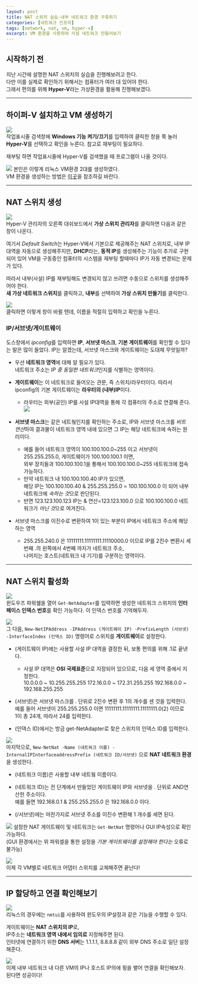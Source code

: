 ```yaml
---
layout: post
title: NAT 스위치 실습-내부 네트워크 환경 구축하기
categories: [네트워크 인프라]
tags: [network, nat, vm, hyper-v]
excerpt: VM 환경을 사용하여 사설 네트워크 만들어보기
---
```


## 시작하기 전

지난 시간에 설명한 NAT 스위치의 실습을 진행해보려고 한다.  
다만 이를 실제로 확인하기 위해서는 컴퓨터가 여러 대 있어야 한다.  
그래서 편의를 위해 **Hyper-V**라는 가상환경을 활용해 진행해보겠다.

---

## 하이퍼-V 설치하고 VM 생성하기

![](https://velog.velcdn.com/images/kaebalkreator/post/263fd026-fc16-47f5-a8e6-593e622b2d94/image.png)  
작업표시줄 검색창에 **Windows 기능 켜기/끄기**를 입력하여 클릭한 창을 쭉 눌러  
**Hyper-V**를 선택하고 확인을 누른다. 참고로 재부팅이 필요하다.

재부팅 하면 작업표시줄에 Hyper-V를 검색했을 때 프로그램이 나올 것이다.

![](https://velog.velcdn.com/images/kaebalkreator/post/5880ead6-7cbe-48b9-84f5-62ac826f83b2/image.png)
본인은 이렇게 리눅스 VM환경 2대를 생성하였다.  
VM 환경을 생성하는 방법은 [이곳](https://learn.microsoft.com/ko-kr/virtualization/hyper-v-on-windows/quick-start/create-virtual-machine)을 참조하길 바란다.

---

## NAT 스위치 생성

![](https://velog.velcdn.com/images/kaebalkreator/post/1dce08df-d078-46f8-8f2d-2daac532ae53/image.png)  
Hyper-V 관리자의 오른쪽 대쉬보드에서 **가상 스위치 관리자**를 클릭하면 다음과 같은 창이 나온다.

여기서 *Default Switch*는 Hyper-V에서 기본으로 제공해주는 NAT 스위치로, 내부 IP 대역을 자동으로 생성해주지만,
**DHCP**라는, **동적 IP**를 생성해주는 기능이 추가로 구현되어 있어 VM을 구동중인 컴퓨터의 시스템을 재부팅 할때마다 IP가 자동 변경되는 문제가 있다.  

따라서 내부(사설) IP를 재부팅해도 변경되지 않고 쓰려면 수동으로 스위치를 생성해주어야 한다.  
**새 가상 네트워크 스위치**를 클릭하고, **내부**를 선택하여 **가상 스위치 만들기**를 클릭한다.

![](https://velog.velcdn.com/images/kaebalkreator/post/8c25234a-e3e8-40f3-9435-9835acd8ffdf/image.png)  
클릭하면 이렇게 창이 바뀔 텐데, 이름을 적절히 입력하고 확인을 누른다.

### IP/서브넷/게이트웨이

도스창에서 *ipconfig*를 입력하면 **IP**, **서브넷 마스크**, **기본 게이트웨이**를 확인할 수 있다는 말은 많이 들었다. IP는 알겠는데, 서브넷 마스크와 게이트웨이는 도대체 무엇일까?

* 우선 **네트워크 영역**에 대해 알 필요가 있다.  
네트워크 주소는 *IP 중 동일한 네트워크*인지를 식별하는 영역이다.

* **게이트웨이**는 이 네트워크로 들어오는 관문, 즉 스위치/라우터이다. 따라서 ipconfig의 기본 게이트웨이는 **라우터의 (내부)IP**이다.
  * 라우터는 외부(공인) IP를 사설 IP대역을 통해 각 컴퓨터의 주소로 연결해 준다.  
  ![](https://velog.velcdn.com/images/kaebalkreator/post/66281575-9537-4fcb-ac3a-7a082f37dcaf/image.png)


* **서브넷 마스크**는 같은 네트웤인지를 확인하는 주소로, IP와 서브넷 마스크를 *비트 연산*하여 결과물이 네트워크 영역 내에 있으면 그 IP는 해당 네트워크에 속하는 원리이다.  
  * 예를 들어 네트워크 영역이 100.100.100.0~255 이고 서브넷이 255.255.255.0, 게이트웨이가 100.100.100.1 이면,  
  외부 장치들과 100.100.100.1을 통해서 100.100.100.0~255 네트워크에 접속 가능하다.
  * 만약 네트워크 내 100.100.100.40 IP가 있으면,  
  해당 IP는 100.100.100.40 & 255.255.255.0 = 100.100.100.0 이 되어 내부 네트워크에 *속하는 것*으로 판단된다.
  * 반면 123.123.100.123 IP는 & 연산=123.123.100.0 으로 100.100.100.0 네트워크가 *아닌 것*으로 여겨진다.
  
* 서브넷 마스크를 이진수로 변환하여 1이 있는 부분이 IP에서 네트워크 주소에 해당하는 영역
  * 255.255.240.0 은 11111111.11111111.11110000.0 이므로 IP를 2진수 변환시 세번째 .의 왼쪽에서 4번째 까지가 네트워크 주소,  
  나머지는 호스트(네트워크 내 기기)를 구분하는 영역이다.

---

## NAT 스위치 활성화

![](https://velog.velcdn.com/images/kaebalkreator/post/0c913370-c2fd-4754-833a-64f586153d74/image.png)  
윈도우즈 파워쉘을 열어 ```Get-NetAdapter```를 입력하면 생성한 네트워크 스위치의 **인터페이스 인덱스 번호**를 확인 가능하다. 이 인덱스 번호를 기억해두자.

![](https://velog.velcdn.com/images/kaebalkreator/post/c372ee40-9594-4b5c-87c4-30224184c62d/image.png)  
그 다음, ```New-NetIPAddress -IPAddress (게이트웨이 IP) -PrefixLength (서브넷) -InterfaceIndex (인덱스 ID)``` 명령어로 스위치를 **게이트웨이**로 설정한다.

* (게이트웨이 IP)에는 사용할 사설 IP 대역을 결정한 뒤, 보통 편의를 위해 .1로 끝낸다.
  * 사설 IP 대역은 **OSI 국제표준**으로 지정되어 있으므로, 다음 세 영역 중에서 지정한다.  
  10.0.0.0 ~ 10.255.255.255
  172.16.0.0 ~ 172.31.255.255
  192.168.0.0 ~ 192.168.255.255

* (서브넷)은 서브넷 마스크를 . 단위로 2진수 변환 후 1의 개수를 센 것을 입력한다.  
  예를 들어 서브넷이 255.255.255.0 이면 11111111.11111111.11111111.0(2) 이므로  
  1이 총 24개, 따라서 24를 입력한다.
  
* (인덱스 ID)에서는 방금 get-NetAdapter로 찾은 스위치의 인덱스 ID를 입력한다.

![](https://velog.velcdn.com/images/kaebalkreator/post/496b5b98-1128-4d06-bebc-534cbbd47769/image.png)  
마지막으로, ```New-NetNat -Name (네트워크 이름) -InternalIPInterfaceaddressPrefix (네트워크 ID/서브넷)``` 으로 **NAT 네트워크 환경**을 생성한다.

* (네트워크 이름)은 사용할 내부 네트웤 이름이다.

* (네트워크 ID)는 전 단계에서 만들었던 게이트웨이 IP와 서브넷을 . 단위로 AND연산한 주소이다.  
  예를 들면 192.168.0.1 & 255.255.255.0 은 192.168.0.0 이다.

* (/서브넷)에는 마찬가지로 서브넷 주소를 이진수 변환해 1 개수를 세면 된다.

![](https://velog.velcdn.com/images/kaebalkreator/post/f93b5f6c-1f93-433f-80a7-75d597c324f5/image.png)
설정한 NAT 게이트웨이 및 네트워크는 ```Get-NetNat``` 명령어나 GUI IP속성으로 확인 가능하다.  
(GUI 환경에서는 위 파워셀을 통한 설정을 *기본 게이트웨이를 설정해야 한다는* 오류로 불가능)

![](https://velog.velcdn.com/images/kaebalkreator/post/39d075de-ea4d-4a72-a33d-26529ed8609c/image.png)  
이제 각 VM별로 네트워크 어댑터 스위치를 교체해주면 끝난다!

---

## IP 할당하고 연결 확인해보기

![](https://velog.velcdn.com/images/kaebalkreator/post/28cc57b0-0a6f-440e-80f9-2aa662d45daf/image.png)  
리눅스의 경우에는 ```nmtui```를 사용하여 윈도우의 IP설정과 같은 기능을 수행할 수 있다.

게이트웨이는 **NAT 스위치의 IP**로,  
IP주소는 **네트워크 영역 내에서 임의로** 지정해주면 된다.  
인터넷에 연결하기 위한 **DNS 서버**는 1.1.1.1, 8.8.8.8 같이 외부 DNS 주소로 일단 설정해준다.

![](https://velog.velcdn.com/images/kaebalkreator/post/1b2cad9f-32de-42f2-834d-236bb20d9a35/image.png)  
이제 내부 네트워크 내 다른 VM의 IP나 호스트 IP의에 핑을 뱉어 연결을 확인해보자.  
된다면 성공이다!